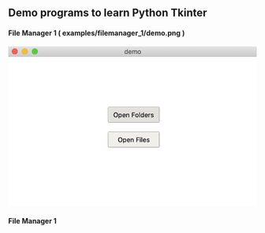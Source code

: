 ## Demo programs to learn Python Tkinter

#### File Manager 1 ( examples/filemanager_1/demo.png )

![](examples/filemanager_1/demo.png)

#### File Manager 1
